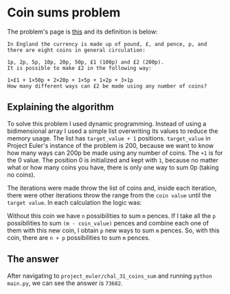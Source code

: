 # Coin sums problem

The problem's page is [this](https://projecteuler.net/problem=31) and its definition is below:

```
In England the currency is made up of pound, £, and pence, p, and there are eight coins in general circulation:

1p, 2p, 5p, 10p, 20p, 50p, £1 (100p) and £2 (200p).
It is possible to make £2 in the following way:

1×£1 + 1×50p + 2×20p + 1×5p + 1×2p + 3×1p
How many different ways can £2 be made using any number of coins?
```

## Explaining the algorithm

To solve this problem I used dynamic programming. Instead of using a bidimensional array I used a simple list overwriting its values to reduce the memory usage. The list has `target_value + 1` positions. `target_value` in Project Euler's instance of the problem is 200, because we want to know how many ways can 200p be made using any number of coins. The `+1` is for the 0 value. The position 0 is initialized and kept with `1`, because no matter what or how many coins you have, there is only one way to sum 0p (taking no coins).

The iterations were made throw the list of coins and, inside each iteration, there were other iterations throw the range from the `coin value` until the `target value`. In each calculation the logic was:

Without this coin we have `n` possibilities to sum `m` pences. If I take all the `p` possibilities to sum `(m - coin_value)` pences and combine each one of them with this new coin, I obtain `p` new ways to sum `m` pences. So, with this coin, there are `n + p` possibilities to sum `m` pences.

## The answer

After navigating to `project_euler/chal_31_coins_sum` and running `python main.py`, we can see the answer is `73682`.
